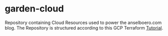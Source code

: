 # garden-cloud
Repository containing Cloud Resources used to power the anselboero.com blog.
The Repository is structured according to this GCP Terraform [Tutorial](https://cloud.google.com/docs/terraform/resource-management/managing-infrastructure-as-code).